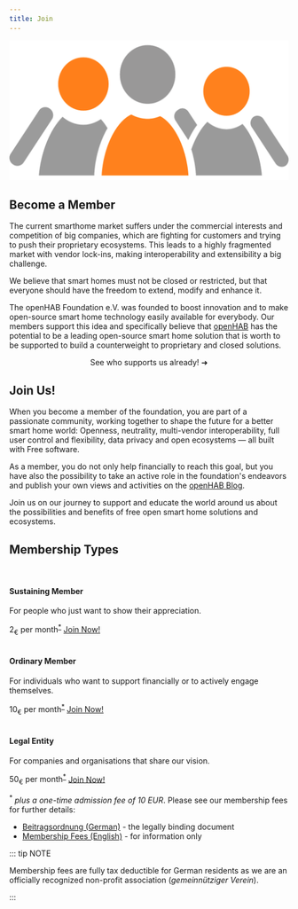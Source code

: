 ```yaml
---
title: Join
---
```


<!--
image source: https://pixabay.com/en/members-group-people-team-business-42919/
license: CC0
-->
<img class="illustration" src="./images/members-42919_1280.png" />

<h2 class="big-title">Become a Member</h2>

<!-- Membership Entries Column -->
The current smarthome market suffers under the commercial interests and competition of big companies, which are fighting for customers and trying to push their proprietary ecosystems. This leads to a highly fragmented market with vendor lock-ins, making interoperability and extensibility a big challenge.

We believe that smart homes must not be closed or restricted, but that everyone should have the freedom to extend, modify and enhance it.

The openHAB Foundation e.V. was founded to boost innovation and to make open-source smart home technology easily available for everybody.
Our members support this idea and specifically believe that [openHAB](https://www.openhab.org/) has the potential to be a leading open-source smart home solution that is worth to be supported to build a counterweight to proprietary and closed solutions.

<div style="text-align: center">
<router-link class="join-us-button" to="/members/">See who supports us already! ➜</router-link>
</div>

<h2 class="big-title">Join Us!</h2>

<!-- <img class="illustration" style="float:left; transform: scale(0.5); margin: 3rem;"  src="/images/matrix-1019905_267x200.jpg" alt=""> -->

When you become a member of the foundation, you are part of a passionate community, working together to shape the future for a better smart home world: Openness, neutrality, multi-vendor interoperability, full user control and flexibility, data privacy and open ecosystems — all built with Free software.

As a member, you do not only help financially to reach this goal, but you have also the possibility to take an active role in the foundation's endeavors and publish your own views and activities on the [openHAB Blog](https://www.openhab.org/blog/).

Join us on our journey to support and educate the world around us about the possibilities and benefits of free open smart home solutions and ecosystems.

<h2 class="big-title">Membership Types</h2>

<div class="home">
<div class="features">
<div class="feature">
    <div class="panel panel-default text-center">
        <div class="panel-body mb_panel-heading">
            <img class="img-rounded mb_img" src="/images/puzzle-1019766_Individual_250px.jpg" alt="">
        </div>
        <div class="panel-heading">
            <h4>Sustaining Member</h4>
            <p>For people who just want to show their appreciation.</p>
            <span class="price mb_price">2<sub>&euro;</sub></span>
            <span class="period mb_period">per month<sup><a href="#fees">*</a></sup></span>
            <a href="/forms/Membership-Application-Form-Individual.pdf" class="join-us-button" target="_blank">Join Now!</a>
        </div>
    </div>
</div>
<div class="feature">
    <div class="panel panel-default text-center">
        <div class="panel-body mb_panel-heading">
            <img class="img-rounded mb_img" src="/images/puzzle-1020388_supporter_250px.jpg" alt="">
        </div>
        <div class="panel-heading">
            <h4>Ordinary Member</h4>
            <p>For individuals who want to support financially or to actively engage themselves.</p>
            <span class="price mb_price">10<sub>&euro;</sub></span>
            <span class="period mb_period">per month<sup><a href="#fees">*</a></sup></span>
            <a href="/forms/Membership-Application-Form-Individual.pdf" class="join-us-button" target="_blank">Join Now!</a>
        </div>
    </div>
</div>
<div class="feature">
    <div class="panel panel-default text-center">
        <div class="panel-body mb_panel-heading">
            <img class="img-rounded mb_img" src="/images/shops-1014037_business_250px.jpg" alt="">
        </div>
        <div class="panel-heading">
            <h4>Legal Entity</h4>
            <p>For companies and organisations that share our vision.</p>
            <span class="price mb_price">50<sub>&euro;</sub></span>
            <span class="period mb_period">per month<sup><a href="#fees">*</a></sup></span>
            <a href="/forms/Membership-Application-Form-LegalEntity.pdf" class="join-us-button">Join Now!</a>
        </div>
    </div>
</div>
</div>
</div>

<sup id="fees">*</sup> _plus a one-time admission fee of 10 EUR_. Please see our membership fees for further details:

- [Beitragsordnung (German)](/legal/Beitragsordnung_2016-05-20.pdf) - the legally binding document
- [Membership Fees (English)](/legal/MembershipFees_2016-05-20.pdf) - for information only

::: tip NOTE

Membership fees are fully tax deductible for German residents as we are an officially recognized non-profit association (*gemeinnütziger Verein*).

:::

<style lang="stylus">
.join-us-button
    margin 2rem
    display inline-block
    text-align center
    font-size 1rem
    color #ff6600
    padding 0.8rem 1.6rem
    border-radius 4px
    font-weight bold
    transition background-color .1s ease
    box-sizing border-box
    border 2px solid #ff6600
    &:hover
        background-color #ff6600
        color white
        text-decoration none !important
.feature .panel
    text-align center
    border 1px solid #ddd
    padding 1rem
    h4
        font-family 'Open Sans', sans-serif
        font-size 14pt
    p
        height 6rem
    .price
        width 100%
        font-family 'Open Sans', sans-serif
        font-size 36pt
        sub
            vertical-align top
    .period
        padding-left 5px
</style>